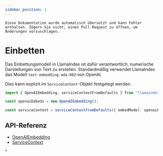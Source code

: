 ```yaml
---
sidebar_position: 1
---
```


`Diese Dokumentation wurde automatisch übersetzt und kann Fehler enthalten. Zögern Sie nicht, einen Pull Request zu öffnen, um Änderungen vorzuschlagen.`

# Einbetten

Das Einbettungsmodell in LlamaIndex ist dafür verantwortlich, numerische Darstellungen von Text zu erstellen. Standardmäßig verwendet LlamaIndex das Modell `text-embedding-ada-002` von OpenAI.

Dies kann explizit im `ServiceContext`-Objekt festgelegt werden.

```typescript
import { OpenAIEmbedding, serviceContextFromDefaults } from "llamaindex";

const openaiEmbeds = new OpenAIEmbedding();

const serviceContext = serviceContextFromDefaults({ embedModel: openaiEmbeds });
```

## API-Referenz

- [OpenAIEmbedding](../../api/classes/OpenAIEmbedding.md)
- [ServiceContext](../../api/interfaces/ServiceContext.md)

"
